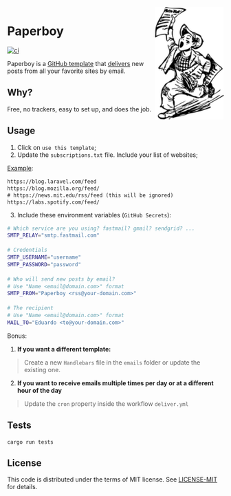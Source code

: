 <img src="https://raw.githubusercontent.com/eduardostuart/paperboy/main/.github/resources/paperboy.png" alt="Paperboy" width="160" align="right">

# Paperboy

[![ci](https://github.com/eduardostuart/paperboy/actions/workflows/ci.yml/badge.svg?branch=main)](https://github.com/eduardostuart/paperboy/actions/workflows/ci.yml)

Paperboy is a [GitHub template](https://docs.github.com/en/repositories/creating-and-managing-repositories/creating-a-repository-from-a-template) that [delivers](.github/workflows/deliver.yml#L5) new posts from all your favorite sites by email. 

## Why?

Free, no trackers, easy to set up, and does the job.

## Usage

1. Click on `use this template`;
2. Update the `subscriptions.txt` file. Include your list of websites;

[Example](./subscriptions.txt):
```
https://blog.laravel.com/feed
https://blog.mozilla.org/feed/
# https://news.mit.edu/rss/feed (this will be ignored)
https://labs.spotify.com/feed/
```

3. Include these environment variables (`GitHub Secrets`):

```bash
# Which service are you using? fastmail? gmail? sendgrid? ... 
SMTP_RELAY="smtp.fastmail.com" 

# Credentials
SMTP_USERNAME="username" 
SMTP_PASSWORD="password" 

# Who will send new posts by email? 
# Use "Name <email@domain.com>" format
SMTP_FROM="Paperboy <rss@your-domain.com>" 

# The recipient 
# Use "Name <email@domain.com>" format
MAIL_TO="Eduardo <to@your-domain.com>" 
```

Bonus:

1. **If you want a different template:**
> Create a new `Handlebars` file in the `emails` folder or update the existing one.

2. **If you want to receive emails multiple times per day or at a different hour of the day**
> Update the `cron` property inside the workflow `deliver.yml`

## Tests

```
cargo run tests
```

## License

This code is distributed under the terms of MIT license.
See [LICENSE-MIT](LICENSE-MIT) for details.
